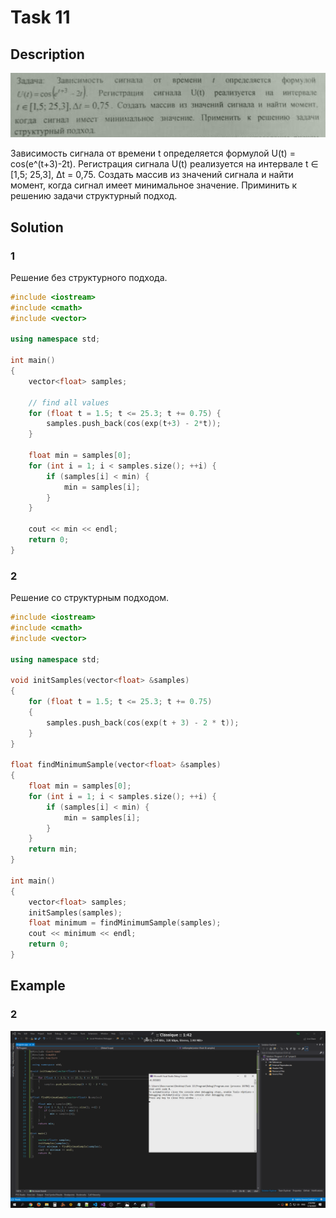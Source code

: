 # Task 11

## Description

![Description](11_description.png)

Зависимость сигнала от времени t определяется формулой U(t) = cos(e^(t+3)-2t). Регистрация сигнала U(t) реализуется на интервале t ∈ \[1,5; 25,3\], Δt = 0,75. Создать массив из значений сигнала и найти момент, когда сигнал имеет минимальное значение. Приминить к решению задачи структурный подход.

## Solution

### 1

Решение без структурного подхода.

```C++
#include <iostream>
#include <cmath>
#include <vector>

using namespace std;

int main()
{
    vector<float> samples;
    
    // find all values
    for (float t = 1.5; t <= 25.3; t += 0.75) {
        samples.push_back(cos(exp(t+3) - 2*t));
    }

    float min = samples[0];
    for (int i = 1; i < samples.size(); ++i) {
        if (samples[i] < min) {
            min = samples[i];
        }
    }

    cout << min << endl;
    return 0;
}
```

### 2

Решение со структурным подходом.

```C++
#include <iostream>
#include <cmath>
#include <vector>

using namespace std;

void initSamples(vector<float> &samples)
{
    for (float t = 1.5; t <= 25.3; t += 0.75)
    {
        samples.push_back(cos(exp(t + 3) - 2 * t));
    }
}

float findMinimumSample(vector<float> &samples)
{
    float min = samples[0];
    for (int i = 1; i < samples.size(); ++i) {
        if (samples[i] < min) {
            min = samples[i];
        }
    }
    return min;
}

int main()
{
    vector<float> samples;
    initSamples(samples);
    float minimum = findMinimumSample(samples);
    cout << minimum << endl;
    return 0;
}
```

## Example

### 2

![Description](11_screenshot_2.png)
